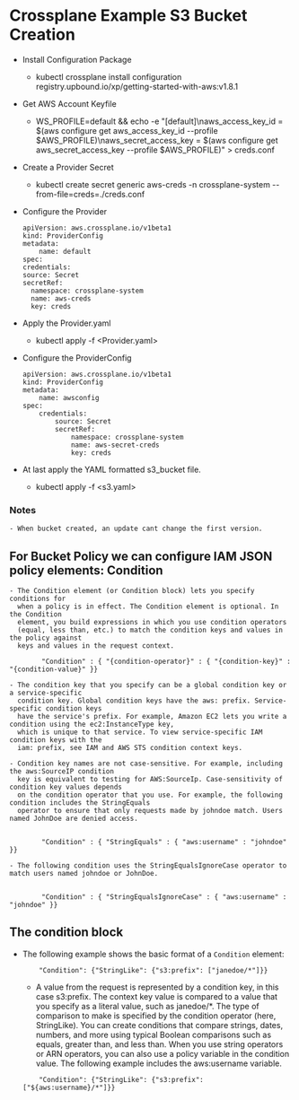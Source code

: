 # Crossplane Example S3 Bucket Creation

* Install Configuration Package
    - kubectl crossplane install configuration registry.upbound.io/xp/getting-started-with-aws:v1.8.1

* Get AWS Account Keyfile
    - WS_PROFILE=default && echo -e "[default]\naws_access_key_id = $(aws configure get aws_access_key_id --profile $AWS_PROFILE)\naws_secret_access_key = $(aws configure get aws_secret_access_key --profile $AWS_PROFILE)" > creds.conf

* Create a Provider Secret
    - kubectl create secret generic aws-creds -n crossplane-system --from-file=creds=./creds.conf

* Configure the Provider

    ````
    apiVersion: aws.crossplane.io/v1beta1
    kind: ProviderConfig
    metadata:
        name: default
    spec:
    credentials:
    source: Secret
    secretRef:
      namespace: crossplane-system
      name: aws-creds
      key: creds

    ````
* Apply the Provider.yaml
    - kubectl apply -f <Provider.yaml>

* Configure the ProviderConfig

    ````
    apiVersion: aws.crossplane.io/v1beta1
    kind: ProviderConfig
    metadata:
        name: awsconfig
    spec:
        credentials:
            source: Secret
            secretRef:
                namespace: crossplane-system
                name: aws-secret-creds
                key: creds

    ````

* At last apply the YAML formatted s3_bucket file.
    - kubectl apply -f <s3.yaml>

### Notes

    - When bucket created, an update cant change the first version.

## For Bucket Policy we can configure IAM JSON policy elements: Condition

    - The Condition element (or Condition block) lets you specify conditions for
      when a policy is in effect. The Condition element is optional. In the Condition 
      element, you build expressions in which you use condition operators 
      (equal, less than, etc.) to match the condition keys and values in the policy against
      keys and values in the request context.

            "Condition" : { "{condition-operator}" : { "{condition-key}" : "{condition-value}" }}
    
    - The condition key that you specify can be a global condition key or a service-specific
      condition key. Global condition keys have the aws: prefix. Service-specific condition keys
      have the service's prefix. For example, Amazon EC2 lets you write a condition using the ec2:InstanceType key,
      which is unique to that service. To view service-specific IAM condition keys with the
      iam: prefix, see IAM and AWS STS condition context keys.

    - Condition key names are not case-sensitive. For example, including the aws:SourceIP condition
      key is equivalent to testing for AWS:SourceIp. Case-sensitivity of condition key values depends
      on the condition operator that you use. For example, the following condition includes the StringEquals
      operator to ensure that only requests made by johndoe match. Users named JohnDoe are denied access.


            "Condition" : { "StringEquals" : { "aws:username" : "johndoe" }}

    - The following condition uses the StringEqualsIgnoreCase operator to match users named johndoe or JohnDoe.
        

            "Condition" : { "StringEqualsIgnoreCase" : { "aws:username" : "johndoe" }}

## The condition block

* The following example shows the basic format of a ```Condition``` element:

    ````
        "Condition": {"StringLike": {"s3:prefix": ["janedoe/*"]}}
    ````
    - A value from the request is represented by a condition key, in this case s3:prefix. The context
      key value is compared to a value that you specify as a literal value, such as janedoe/*. 
      The type of comparison to make is specified by the condition operator (here, StringLike).
      You can create conditions that compare strings, dates, numbers, and more using typical Boolean
      comparisons such as equals, greater than, and less than. When you use string operators or ARN operators,
      you can also use a policy variable in the condition value.
      The following example includes the aws:username variable.

    ````
        "Condition": {"StringLike": {"s3:prefix": ["${aws:username}/*"]}}
    ````
